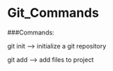 # Git_Commands

###Commands:

git init --> initialize a git repository

git add  --> add files to project
